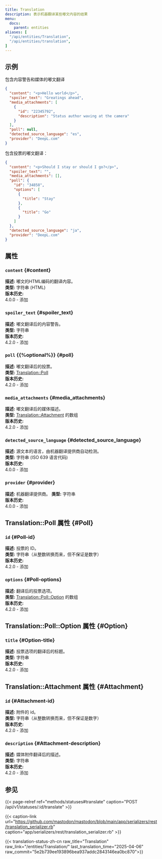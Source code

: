 ```yaml
---
title: Translation
description: 表示机器翻译某些嘟文内容的结果
menu:
  docs:
    parent: entities
aliases: [
  "/api/entities/Translation",
  "/api/entities/translation",
]
---
```


## 示例

包含内容警告和媒体的嘟文翻译

```json
{
  "content": "<p>Hello world</p>",
  "spoiler_text": "Greatings ahead",
  "media_attachments": [
    {
      "id": "22345792",
      "description": "Status author waving at the camera"
    }
  ],
  "poll": null,
  "detected_source_language": "es",
  "provider": "DeepL.com"
}
```

包含投票的嘟文翻译：
```json
{
  "content": "<p>Should I stay or should I go?</p>",
  "spoiler_text": "",
  "media_attachments": [],
  "poll": {
    "id": "34858",
    "options": [
      {
        "title": "Stay" 
      },
      {
        "title": "Go"
      }
    ]
  },
  "detected_source_language": "ja",
  "provider": "DeepL.com"
}
```


## 属性

### `content` {#content}

**描述:** 嘟文的HTML编码的翻译内容。\
**类型:** 字符串 (HTML)\
**版本历史:**\
4.0.0 - 添加

### `spoiler_text` {#spoiler_text}

**描述:** 嘟文翻译后的内容警告。\
**类型:** 字符串\
**版本历史:**\
4.2.0 - 添加

### `poll` {{%optional%}} {#poll}

**描述:** 嘟文翻译后的投票。\
**类型:** [Translation::Poll](#Poll)\
**版本历史:**\
4.2.0 - 添加

### `media_attachments` {#media_attachments}

**描述:** 嘟文翻译后的媒体描述。\
**类型:** [Translation::Attachment](#Attachment) 的数组\
**版本历史:**\
4.2.0 - 添加

### `detected_source_language` {#detected_source_language}

**描述:** 源文本的语言，由机器翻译提供商自动检测。\
**类型:** 字符串 (ISO 639 语言代码)\
**版本历史:**\
4.0.0 - 添加

### `provider` {#provider}

**描述:** 机器翻译提供商。
**类型:** 字符串\
**版本历史:**\
4.0.0 - 添加

## Translation::Poll 属性 {#Poll}

### `id` {#Poll-id}

**描述:** 投票的 ID。\
**类型:** 字符串（从整数转换而来，但不保证是数字）\
**版本历史:**\
4.2.0 - 添加

### `options` {#Poll-options}

**描述:** 翻译后的投票选项。\
**类型:** [Translation::Poll::Option](#Option) 的数组\
**版本历史:**\
4.2.0 - 添加

## Translation::Poll::Option 属性 {#Option}

### `title` {#Option-title}

**描述:** 投票选项的翻译后的标题。\
**类型:** 字符串\
**版本历史:**\
4.2.0 - 添加

## Translation::Attachment 属性 {#Attachment}

### `id` {#Attachment-id}

**描述:** 附件的 id。\
**类型:** 字符串（从整数转换而来，但不保证是数字）\
**版本历史:**\
4.2.0 - 添加

### `description` {#Attachment-description}

**描述:** 媒体附件翻译后的描述。\
**类型:** 字符串\
**版本历史:**\
4.2.0 - 添加

## 参见

{{< page-relref ref="methods/statuses#translate" caption="POST /api/v1/statuses/:id/translate" >}}

{{< caption-link url="https://github.com/mastodon/mastodon/blob/main/app/serializers/rest/translation_serializer.rb" caption="app/serializers/rest/translation_serializer.rb" >}}

{{< translation-status-zh-cn raw_title="Translation" raw_link="/entities/Translation/" last_translation_time="2025-04-06" raw_commit="5e2b739ee193896bea937addc2843146ea0bc870">}}
